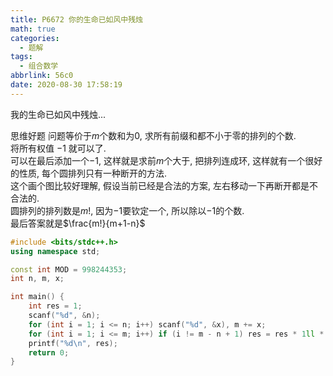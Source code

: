 ```yaml
---
title: P6672 你的生命已如风中残烛
math: true
categories:
  - 题解
tags:
  - 组合数学
abbrlink: 56c0
date: 2020-08-30 17:58:19
---
```



我的生命已如风中残烛...  

思维好题
问题等价于$m$个数和为0, 求所有前缀和都不小于零的排列的个数.  
将所有权值 $-1$ 就可以了.  
可以在最后添加一个$-1$, 这样就是求前$m$个大于, 把排列连成环, 这样就有一个很好的性质, 每个圆排列只有一种断开的方法.   
这个画个图比较好理解, 假设当前已经是合法的方案, 左右移动一下再断开都是不合法的.  
圆排列的排列数是$m!$, 因为$-1$要钦定一个, 所以除以$-1$的个数.  
最后答案就是$\frac{m!}{m+1-n}$

```cpp
#include <bits/stdc++.h>
using namespace std;

const int MOD = 998244353;
int n, m, x;

int main() {
	int res = 1;
    scanf("%d", &n);
    for (int i = 1; i <= n; i++) scanf("%d", &x), m += x;
    for (int i = 1; i <= m; i++) if (i != m - n + 1) res = res * 1ll * i % MOD;
    printf("%d\n", res);
    return 0;
}
```